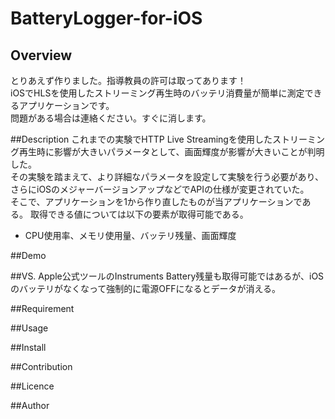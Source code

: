 BatteryLogger-for-iOS
====
Overview
----
とりあえず作りました。指導教員の許可は取ってあります！  
iOSでHLSを使用したストリーミング再生時のバッテリ消費量が簡単に測定できるアプリケーションです。  
問題がある場合は連絡ください。すぐに消します。

##Description
これまでの実験でHTTP Live Streamingを使用したストリーミング再生時に影響が大きいパラメータとして、画面輝度が影響が大きいことが判明した。  
その実験を踏まえて、より詳細なパラメータを設定して実験を行う必要があり、さらにiOSのメジャーバージョンアップなどでAPIの仕様が変更されていた。  
そこで、アプリケーションを1から作り直したものが当アプリケーションである。 
取得できる値については以下の要素が取得可能である。 
  * CPU使用率、メモリ使用量、バッテリ残量、画面輝度  

##Demo

##VS. 
Apple公式ツールのInstruments
Battery残量も取得可能ではあるが、iOSのバッテリがなくなって強制的に電源OFFになるとデータが消える。

##Requirement

##Usage

##Install

##Contribution

##Licence

##Author
